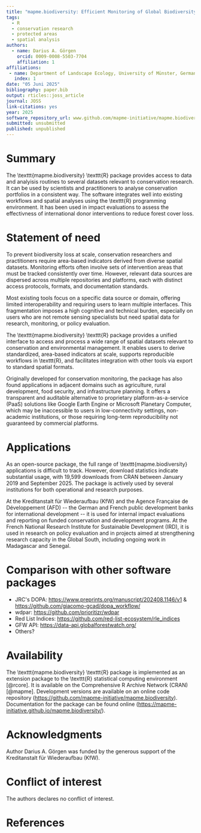 ```yaml
---
title: "mapme.biodiversity: Efficient Monitoring of Global Biodiversity Portfolios"
tags:
  - R
  - conservation research
  - protected areas
  - spatial analysis
authors:
  - name: Darius A. Görgen
    orcid: 0009-0008-5503-7704
    affiliation: 1
affiliations:
 - name: Department of Landscape Ecology, University of Münster, Germany
   index: 1
date: "05 Juni 2025"
bibliography: paper.bib
output: rticles::joss_article
journal: JOSS
link-citations: yes
year: 2025
software_repository_url: www.github.com/mapme-initiative/mapme.biodiversity
submitted: unsubmitted
published: unpublished
---
```


# Summary

The \texttt{mapme.biodiversity} \texttt{R} package provides access to data and
analyisis routines to several datasets relevant to conservation research. It can
be used by scientists and practitioners to analyse conservation portfolios in a
consistent way. The software integrates well into existing workflows and spatial
analyses using the \texttt{R} programming environment. It has been used in impact
evaluations to assess the effectivness of international donor interventions to
reduce forest cover loss.

# Statement of need

To prevent biodiversity loss at scale, conservation researchers and practitioners require area-based indicators derived from diverse spatial datasets. Monitoring efforts often involve sets of intervention areas that must be tracked consistently over time. However, relevant data sources are dispersed across multiple repositories and platforms, each with distinct access protocols, formats, and documentation standards.

Most existing tools focus on a specific data source or domain, offering limited interoperability and requiring users to learn multiple interfaces. This fragmentation imposes a high cognitive and technical burden, especially on users who are not remote sensing specialists but need spatial data for research, monitoring, or policy evaluation.

The \texttt{mapme.biodiversity} \texttt{R} package provides a unified interface to access and process a wide range of spatial datasets relevant to conservation and environmental management. It enables users to derive standardized, area-based indicators at scale, supports reproducible workflows in \texttt{R}, and facilitates integration with other tools via export to standard spatial formats.

Originally developed for conservation monitoring, the package has also found applications in adjacent domains such as agriculture, rural development, food security, and infrastructure planning. It offers a transparent and auditable alternative to proprietary platform-as-a-service (PaaS) solutions like Google Earth Engine or Microsoft Planetary Computer, which may be inaccessible to users in low-connectivity settings, non-academic institutions, or those requiring long-term reproducibility not guaranteed by commercial platforms.

# Applications

As an open-source package, the full range of \texttt{mapme.biodiversity} applications is difficult to track. However, download statistics indicate substantial usage, with 19,599 downloads from CRAN between January 2019 and September 2025. The package is actively used by several institutions for both operational and research purposes.

At the Kreditanstalt für Wiederaufbau (KfW) and the Agence Française de Développement (AFD) -- the German and French public development banks for international development -- it is used for internal impact evaluations and reporting on funded conservation and development programs. At the French National Research Institute for Sustainable Development (IRD), it is used in research on policy evaluation and in projects aimed at strengthening research capacity in the Global South, including ongoing work in Madagascar and Senegal.

# Comparison with other software packages

- JRC's DOPA: https://www.preprints.org/manuscript/202408.1146/v1 & https://github.com/giacomo-gcad/dopa_workflow/
- wdpar: https://github.com/prioritizr/wdpar
- Red List Indices: https://github.com/red-list-ecosystem/rle_indices
- GFW API: https://data-api.globalforestwatch.org/
- Others?

# Availability

The \texttt{mapme.biodiversity} \texttt{R} package is implemented as an extension
package to the \texttt{R} statistical computing environment [@rcore]. It is
available on the Comprehensive R Archive Network (CRAN) [@mapme]. Development
versions are available on an online code repository (<https://github.com/mapme-initiative/mapme.biodiversity>).
Documentation for the package can be found online (<https://mapme-initiative.github.io/mapme.biodiversity/>).

# Acknowledgments

Author Darius A. Görgen was funded by the generous support of the Kreditanstalt für Wiederaufbau (KfW).

# Conflict of interest

The authors declares no conflict of interest.

# References

